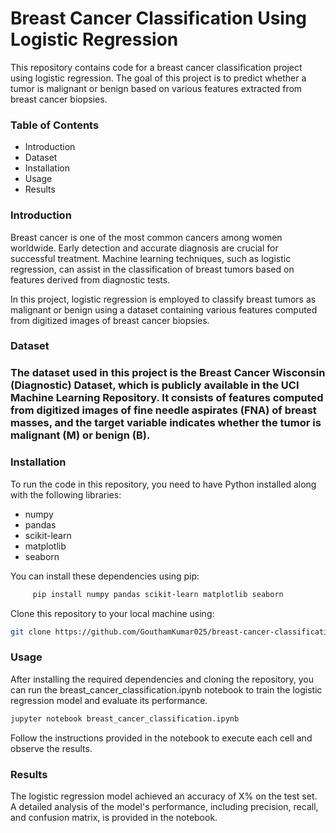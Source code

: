 <h1>Breast Cancer Classification Using Logistic Regression</h1>

<p>This repository contains code for a breast cancer classification project using logistic regression. The goal of this project is to predict whether a tumor is malignant or benign based on various features extracted from breast cancer biopsies.</p>

<h3>Table of Contents</h3>
<ul>
  <li>Introduction</li>
  <li>Dataset</li>
  <li>Installation</li>
  <li>Usage</li>
  <li>Results</li>
</ul>

<h3>Introduction</h3>
<p>Breast cancer is one of the most common cancers among women worldwide. Early detection and accurate diagnosis are crucial for successful treatment. Machine learning techniques, such as logistic regression, can assist in the classification of breast tumors based on features derived from diagnostic tests.

In this project, logistic regression is employed to classify breast tumors as malignant or benign using a dataset containing various features computed from digitized images of breast cancer biopsies.</p>

<h3>Dataset<h3>
<p>The dataset used in this project is the Breast Cancer Wisconsin (Diagnostic) Dataset, which is publicly available in the UCI Machine Learning Repository. It consists of features computed from digitized images of fine needle aspirates (FNA) of breast masses, and the target variable indicates whether the tumor is malignant (M) or benign (B).</p>

<h3>Installation</h3>
<p>To run the code in this repository, you need to have Python installed along with the following libraries:</p>
<ul>
  <li>numpy</li>
  <li>pandas</li>
  <li>scikit-learn</li>
  <li>matplotlib</li>
  <li>seaborn</li>
</ul>

<p>You can install these dependencies using pip:</p>

```bash
     pip install numpy pandas scikit-learn matplotlib seaborn
```

<p>Clone this repository to your local machine using:</p>

```bash
git clone https://github.com/GouthamKumar025/breast-cancer-classification.git
```

<h3>Usage</h3>
<p>After installing the required dependencies and cloning the repository, you can run the breast_cancer_classification.ipynb notebook to train the logistic regression model and evaluate its performance.</p>

```bash
jupyter notebook breast_cancer_classification.ipynb
```
<p>Follow the instructions provided in the notebook to execute each cell and observe the results.</p>

<h3>Results</h3>
<p>The logistic regression model achieved an accuracy of X% on the test set. A detailed analysis of the model's performance, including precision, recall, and confusion matrix, is provided in the notebook.</p>
